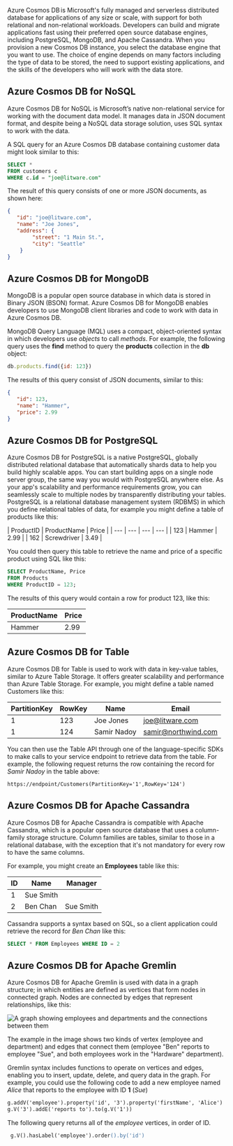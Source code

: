 Azure Cosmos DB is Microsoft's fully managed and serverless distributed database for applications of any size or scale, with support for both  relational and non-relational workloads. Developers can build and migrate applications fast using their preferred open source database engines, including PostgreSQL, MongoDB, and Apache Cassandra. When you provision a new Cosmos DB instance, you select the database engine that you want to use. The choice of engine depends on many factors including the type of data to be stored, the need to support existing applications, and the skills of the developers who will work with the data store.

## Azure Cosmos DB for NoSQL

Azure Cosmos DB for NoSQL is Microsoft’s native non-relational service for working with the document data model. It manages data in JSON document format, and despite being a NoSQL data storage solution, uses SQL syntax to work with the data.

A SQL query for an Azure Cosmos DB database containing customer data might look similar to this:

```sql
SELECT *
FROM customers c
WHERE c.id = "joe@litware.com"
```

The result of this query consists of one or more JSON documents, as shown here:

```json
{
   "id": "joe@litware.com",
   "name": "Joe Jones",
   "address": {
        "street": "1 Main St.",
        "city": "Seattle"
    }
}
```

## Azure Cosmos DB for MongoDB

MongoDB is a popular open source database in which data is stored in Binary JSON (BSON) format. Azure Cosmos DB for MongoDB enables developers to use MongoDB client libraries and code to work with data in Azure Cosmos DB.

MongoDB Query Language (MQL) uses a compact, object-oriented syntax in which developers use *objects* to call *methods*. For example, the following query uses the **find** method to query the **products** collection in the **db** object:

```javascript
db.products.find({id: 123})
```

The results of this query consist of JSON documents, similar to this:

```json
{
   "id": 123,
   "name": "Hammer",
   "price": 2.99
}
```

## Azure Cosmos DB for PostgreSQL

Azure Cosmos DB for PostgreSQL is a native PostgreSQL, globally distributed relational database that automatically shards data to help you build highly scalable apps. You can start building apps on a single node server group, the same way you would with PostgreSQL anywhere else. As your app's scalability and performance requirements grow, you can seamlessly scale to multiple nodes by transparently distributing your tables. PostgreSQL is a relational database management system (RDBMS) in which you define relational tables of data, for example you might define a table of products like this:

| ProductID | ProductName | Price |
| --- | --- | --- | --- |
| 123 | Hammer | 2.99 |
| 162 | Screwdriver | 3.49 |

You could then query this table to retrieve the name and price of a specific product using SQL like this:

```sql
SELECT ProductName, Price 
FROM Products
WHERE ProductID = 123;
```

The results of this query would contain a row for product 123, like this:

| ProductName | Price |
| --- | --- |
| Hammer | 2.99 |

## Azure Cosmos DB for Table

Azure Cosmos DB for Table is used to work with data in key-value tables, similar to Azure Table Storage. It offers greater scalability and performance than Azure Table Storage.
For example, you might define a table named Customers like this:

| PartitionKey | RowKey | Name | Email |
| --- | --- | --- | --- |
| 1 | 123 | Joe Jones | joe@litware.com |
| 1 | 124 | Samir Nadoy | samir@northwind.com |

You can then use the Table API through one of the language-specific SDKs to make calls to your service endpoint to retrieve data from the table. For example, the following request returns the row containing the record for *Samir Nadoy* in the table above:

```text
https://endpoint/Customers(PartitionKey='1',RowKey='124')
```

## Azure Cosmos DB for Apache Cassandra 

Azure Cosmos DB for Apache Cassandra is compatible with Apache Cassandra, which is a popular open source database that uses a column-family storage structure. Column families are tables, similar to those in a relational database, with the exception that it's not mandatory for every row to have the same columns.

For example, you might create an **Employees** table like this:

| ID | Name | Manager |
| --- | --- | --- |
| 1 | Sue Smith | |
| 2 | Ben Chan | Sue Smith |

Cassandra supports a syntax based on SQL, so a client application could retrieve the record for *Ben Chan* like this:

```sql
SELECT * FROM Employees WHERE ID = 2
```

## Azure Cosmos DB for Apache Gremlin

Azure Cosmos DB for Apache Gremlin is used with data in a graph structure; in which entities are defined as vertices that form nodes in connected graph. Nodes are connected by edges that represent relationships, like this:

 ![A graph showing employees and departments and the connections between them](../media/graph.png)

 The example in the image shows two kinds of vertex (employee and department) and edges that connect them (employee "Ben" reports to employee "Sue", and both employees work in the "Hardware" department).

 Gremlin syntax includes functions to operate on vertices and edges, enabling you to insert, update, delete, and query data in the graph.  For example, you could use the following code to add a new employee named *Alice* that reports to the employee with ID **1** (*Sue*)

```apache
g.addV('employee').property('id', '3').property('firstName', 'Alice')
g.V('3').addE('reports to').to(g.V('1'))
```

The following query returns all of the *employee* vertices, in order of ID.

```apache
 g.V().hasLabel('employee').order().by('id')
 ```
